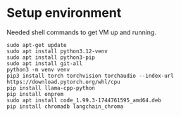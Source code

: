 
# Setup environment

Needed shell commands to get VM up and running.

```shell
sudo apt-get update
sudo apt install python3.12-venv
sudo apt install python3-pip
sudo apt install git-all
python3 -m venv venv
pip3 install torch torchvision torchaudio --index-url https://download.pytorch.org/whl/cpu
pip install llama-cpp-python
pip install onprem
sudo apt install code_1.99.3-1744761595_amd64.deb
pip install chromadb langchain_chroma
```





